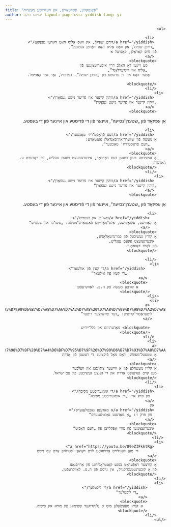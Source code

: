 ```yaml
---
title: "פֿאַנטאַזיע, פֿאַקטאַזיע, און העלדישע מעשיות"
author: יהושע פֿוקס layout: page css: yiddish lang: yi
---
```


<div dir='rtl'>

    <ul>   

         <li>
         <a href="/yiddish/דורכן שפּיגל, און װאָס אַליס האָט דאָרטן געפֿונען/">
         „דורכן שפּיגל, און װאָס אַליס האָט דאָרטן געפֿונען“, 
        פֿון לויִס קאַראָלן, קאַפּיטל א׳
         </a>
        <blockquote>
            סע זײַנען דאָ האַלב דרײַ איבערזעצונגען פֿון
            „אַליס אין װוּנדערלאַנד“,
           אָבער דאָס איז די ערשטע פֿון „דורכן שפּיגל“— דערװײַל, נאָר אײן קאַפּיטל.

        </blockquote>
        </li>
     <li>
         <a href="/yiddish/װוּהין קײנער איז פֿריִער נישט געפֿאָרן/">
        „װוּהין קײנער איז פֿריִער נישט געפֿאָרן“
         </a>
        <blockquote> 

אַן עפּיזאָד פֿון „שטערן־נסיעה“, אײנער פֿון די פֿריסטע און אײנער פֿון די בעסטע.
</blockquote>
</li>

         <li>
         <a href="/yiddish/דעם פֿראָסט־ריז׳ טאָכטער/">
        אַ מעשׂה פֿון שװערד־און־סאַנדאַלן פֿאַנטאַזיע:
           „דעם פֿראָסט־ריז' טאָכטער“.   
         </a>
        <blockquote> 
        אַ געשיכטע װעגן כּוננען דעם באַרבאַר, איבערגעזעצט פֿונעם ענגליש, פֿון ראָבערט ע. האַװערדן
        </blockquote>
        </li>
     <li>
         <a href="/yiddish/װוּהין קײנער איז פֿריִער נישט געפֿאָרן/">
        „װוּהין קײנער איז פֿריִער נישט געפֿאָרן“
         </a>
        <blockquote> 

אַן עפּיזאָד פֿון „שטערן־נסיעה“, אײנער פֿון די פֿריסטע און אײנער פֿון די בעסטע.
</blockquote>
</li>

        <li> 
           <a href="/yiddish/טשו־בו און שעמיש/">
        אַ קאָמישע, עקזאָטישע, אַלט־מאָדישע פֿאַנטאַזיע־מעשׂה: „טשו־בו און שעמיש“   
           </a>
        <blockquote> 
        אַ קורץ געשיכטל פֿון כּמו־מיטאָלאָגיע,
         איבערגעזעצט פֿונעם ענגליש,
        פֿון לאָרד דאַנסאַנין.
        </blockquote>
        
        </li>
       <li>
             <a href="/yiddish/די קעץ פֿון אולטאַר">
                     „די קעץ פֿון אולטאַר“
            </a>
            <blockquote> 
                אַ קורצע מעשׂה פֿון ה.פּ. לאַװקרעפֿטן
           </blockquote>
       </li>
       <li>
           <a href="/yiddish/%D7%93%D7%A2%D7%A8%20%D7%A9%D7%95%D7%95%D7%90%D6%B7%D7%A8%D7%A6%D7%A2%D7%A8%20%D7%A8%D7%99%D7%98%D7%A2%D7%A8/">
          ליטעראַטור־קריטיק: „דער שװאַרצער ריטער“ 
          </a>
    
           <blockquote> מאָדערניזם און כּלל־ייִדיש
           </blockquote>
         </li>
        <li>
        <a href="/yiddish/%D7%93%D7%99%20%D7%A8%D7%A2%D7%A9%D7%98%D7%9F%20%D7%A4%D6%BF%D7%95%D7%9F%20%D7%90%D6%B7%D7%93%D7%A8%D7%AA/">
        אַ שטעטל־מעשׂה, דאָס מאָל פֿיקציע: די רעשטן פֿון אַדרת
        </a>
        <blockquote>
        אַ קליין מעשׂהלע פֿון אַ ווײַטער צוקונפֿט אין וועלכער
        מען קוים געדענקט אַדרת און די גאַנצע געשיכטע פֿון עם־ישׂראל.
        </blockquote>
        </li>
     <li>
         <a href="/yiddish/די אומגעריכטע מסיבה/"> 
           פֿון פּרק א׳: „די אומגעריכטע מסיבה“
         </a>
         און
         <a href="/yiddish/אַ מאָדענע נאַכטלעגערס/">
          פֿון פּרק ז׳: „אַ מאָדענע נאַכטלעגערס“
         </a>
        <blockquote> 
         איבערזעצונגען פֿון צװײ אָפּקלײַבן פֿון „דעם האָביט“ 
        </blockquote>
     </li>
     <li>
         <a href="https://youtu.be/89eZIFkktRg">
                װי מען רעגולירט אַרױסגאַנג לױט ראַיאָן: כטולהון אַרט עס נישט    
        </a>
        <blockquote>
        אַ קורצער ראַפֿעראַט בנוגע קאָנטראָלירונג פֿון אַרױסגאַנג
        פֿון אַ קובערנעטעס־קנױל, אין גײַסט פֿון ה.פּ. לאַװקרעפֿטן.
        </blockquote>
    </li>
     <li>
            <a href="/yiddish/די ליכטלעך/">
                „די ליכטלעך“
            </a>
            <blockquote>
              אַ קןרץ מעעשׂעלע מיט אַ גלןתדיקער שטימונג פֿון מורא און כּישוף.
            </blockquote>
        </li>
    </ul>

</div>
